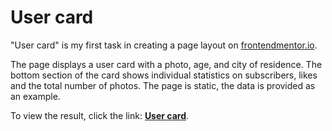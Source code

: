 # User card
"User card" is my first task in creating a page layout on [frontendmentor.io](https://www.frontendmentor.io/?ref=challenge).

The page displays a user card with a photo, age, and city of residence. The bottom section of the card shows individual statistics on subscribers, likes and the total number of photos. The page is static, the data is provided as an example.

To view the result, click the link: [**User card**](https://user-card-efb01bv01-v0000dys-projects.vercel.app/).
